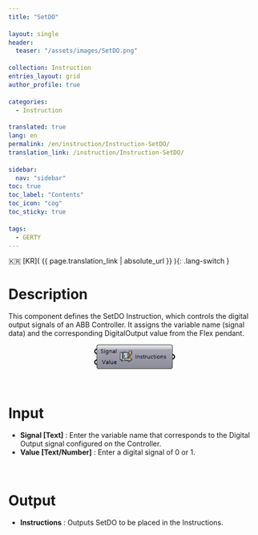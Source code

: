 ```yaml
---
title: "SetDO"

layout: single
header:
  teaser: "/assets/images/SetDO.png"

collection: Instruction
entries_layout: grid
author_profile: true

categories:
  - Instruction

translated: true
lang: en
permalink: /en/instruction/Instruction-SetDO/
translation_link: /instruction/Instruction-SetDO/

sidebar:
  nav: "sidebar"
toc: true
toc_label: "Contents"
toc_icon: "cog"
toc_sticky: true

tags: 
  - GERTY
---
```


:kr: [KR]( {{ page.translation_link | absolute_url }} ){: .lang-switch }

# Description

This component defines the SetDO Instruction, which controls the digital output signals of an ABB Controller. It assigns the variable name (signal data) and the corresponding DigitalOutput value from the Flex pendant.

<p align="center">  <img src="/assets/images/SetDO.png" align="center" width="32%"></p>

<br>

# Input

* **Signal [Text]** : Enter the variable name that corresponds to the Digital Output signal configured on the Controller.
* **Value [Text/Number]** : Enter a digital signal of 0 or 1.

<br>

# Output

* **Instructions** : Outputs SetDO to be placed in the Instructions.
